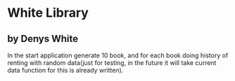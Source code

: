 # White Library
## by Denys White

In the start application generate 10 book, and for each book doing history of renting with 
random data(just for testing, in the future it will take current data function for this is already written).

